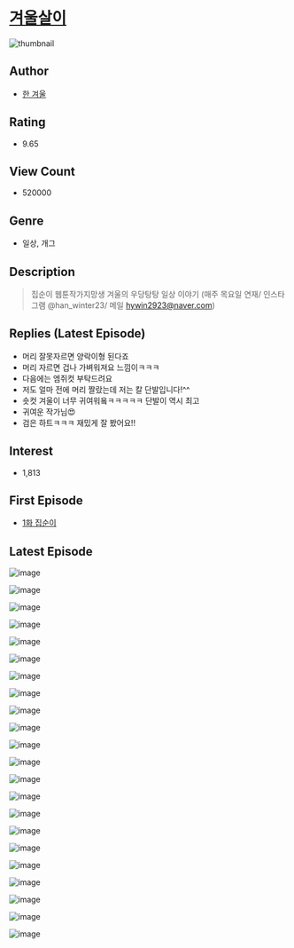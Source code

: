 # [겨울살이](https://comic.naver.com/bestChallenge/list?titleId=791249)
![thumbnail](https://image-comic.pstatic.net/user_contents_data/challenge_comic/2023/03/07/354018/upload_4051329144622297909_480x623.jpeg)

## Author
- [한 겨울](https://comic.naver.com/artistTitle?id=354018)

## Rating
- 9.65

## View Count
- 520000

## Genre
- 일상, 개그

## Description
> 집순이 웹툰작가지망생 겨울의 우당탕탕 일상 이야기 (매주 목요일 연재/ 인스타그램 @han_winter23/ 메일 hywin2923@naver.com)

## Replies (Latest Episode)
- 머리 잘못자르면 양락이형 된다죠
- 머리 자르면 겁나 가벼워져요 느낌이ㅋㅋㅋ
- 다음에는 엠쥐컷 부탁드려요
- 저도 얼마 전에 머리 짤랐는데 저는 칼 단발입니다!^^
- 숏컷 겨울이 너무 귀여워욬ㅋㅋㅋㅋㅋ 단발이 역시 최고
- 귀여운 작가님😍
- 검은 하트ㅋㅋㅋ 재밌게 잘 봤어요!!

## Interest
- 1,813

## First Episode
- [1화 집순이](https://comic.naver.com/bestChallenge/detail?titleId=791249&no=1)

## Latest Episode
![image](https://image-comic.pstatic.net/user_contents_data/challenge_comic/2023/05/23/354018/upload_3544443065776551009.jpeg)

![image](https://image-comic.pstatic.net/user_contents_data/challenge_comic/2023/05/23/354018/upload_7221866369513894961.jpeg)

![image](https://image-comic.pstatic.net/user_contents_data/challenge_comic/2023/05/23/354018/upload_7003432093861753653.jpeg)

![image](https://image-comic.pstatic.net/user_contents_data/challenge_comic/2023/05/23/354018/upload_7377513222774535731.jpeg)

![image](https://image-comic.pstatic.net/user_contents_data/challenge_comic/2023/05/23/354018/upload_7378697401008272997.jpeg)

![image](https://image-comic.pstatic.net/user_contents_data/challenge_comic/2023/05/23/354018/upload_4063994220655031141.jpeg)

![image](https://image-comic.pstatic.net/user_contents_data/challenge_comic/2023/05/23/354018/upload_3905291816105294180.jpeg)

![image](https://image-comic.pstatic.net/user_contents_data/challenge_comic/2023/05/23/354018/upload_7004285328611882033.jpeg)

![image](https://image-comic.pstatic.net/user_contents_data/challenge_comic/2023/05/23/354018/upload_7017793919022097719.jpeg)

![image](https://image-comic.pstatic.net/user_contents_data/challenge_comic/2023/05/23/354018/upload_3991985009437587512.jpeg)

![image](https://image-comic.pstatic.net/user_contents_data/challenge_comic/2023/05/23/354018/upload_3977633084247060838.jpeg)

![image](https://image-comic.pstatic.net/user_contents_data/challenge_comic/2023/05/23/354018/upload_7219661870211676515.jpeg)

![image](https://image-comic.pstatic.net/user_contents_data/challenge_comic/2023/05/23/354018/upload_7161344855769493558.jpeg)

![image](https://image-comic.pstatic.net/user_contents_data/challenge_comic/2023/05/23/354018/upload_3833234416129552689.jpeg)

![image](https://image-comic.pstatic.net/user_contents_data/challenge_comic/2023/05/23/354018/upload_3761741759778992953.jpeg)

![image](https://image-comic.pstatic.net/user_contents_data/challenge_comic/2023/05/23/354018/upload_3546976555301560884.jpeg)

![image](https://image-comic.pstatic.net/user_contents_data/challenge_comic/2023/05/23/354018/upload_3703419471973003833.jpeg)

![image](https://image-comic.pstatic.net/user_contents_data/challenge_comic/2023/05/23/354018/upload_3762583083806843749.jpeg)

![image](https://image-comic.pstatic.net/user_contents_data/challenge_comic/2023/05/23/354018/upload_7017224192402012006.jpeg)

![image](https://image-comic.pstatic.net/user_contents_data/challenge_comic/2023/05/23/354018/upload_3990859110302496355.jpeg)

![image](https://image-comic.pstatic.net/user_contents_data/challenge_comic/2023/05/23/354018/upload_3762583995131508021.jpeg)

![image](https://image-comic.pstatic.net/user_contents_data/challenge_comic/2023/05/23/354018/upload_4064048281388868198.jpeg)
